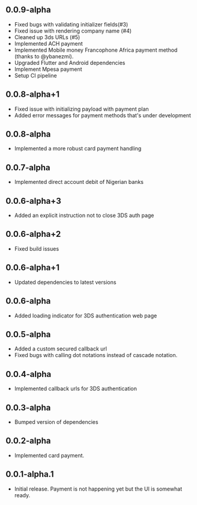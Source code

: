 ## 0.0.9-alpha
* Fixed bugs with validating initializer fields(#3)
* Fixed issue with rendering company name (#4)
* Cleaned up 3ds URLs (#5)
* Implemented ACH payment
* Implemented Mobile money Francophone Africa payment method (thanks to @ybanezmi).
* Upgraded Flutter and Android dependencies
* Implement Mpesa payment
* Setup CI pipeline

## 0.0.8-alpha+1
* Fixed issue with initializing payload with payment plan
* Added error messages for payment methods that's under development

## 0.0.8-alpha
* Implemented a more robust card payment handling

## 0.0.7-alpha
* Implemented direct account debit of Nigerian banks

## 0.0.6-alpha+3
* Added an explicit instruction not to close 3DS auth page

## 0.0.6-alpha+2
* Fixed build issues

## 0.0.6-alpha+1
* Updated dependencies to latest versions

## 0.0.6-alpha
* Added loading indicator for 3DS authentication web page

## 0.0.5-alpha
* Added a custom secured callback url
* Fixed bugs with calling dot notations instead of cascade notation.

## 0.0.4-alpha
* Implemented callback urls for 3DS authentication

## 0.0.3-alpha
* Bumped version of dependencies

## 0.0.2-alpha
* Implemented card payment.


## 0.0.1-alpha.1
* Initial release. Payment is not happening yet but the UI is somewhat
  ready.
